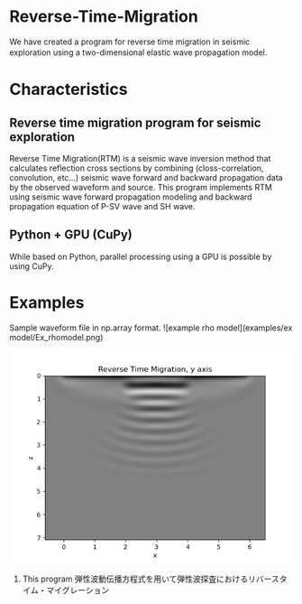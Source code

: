 # Reverse-Time-Migration
We have created a program for reverse time migration in seismic exploration using a two-dimensional elastic wave propagation model.　

# Characteristics
## Reverse time migration program for seismic exploration
Reverse Time Migration(RTM) is a seismic wave inversion method that calculates reflection cross sections by combining (closs-correlation, convolution, etc...) seismic wave forward and backward propagation data by the observed waveform and source.
This program implements RTM using seismic wave forward propagation modeling and backward propagation equation of P-SV wave and SH wave.
## Python + GPU (CuPy) 
While based on Python, parallel processing using a GPU is possible by using CuPy.

# Examples 
Sample waveform file in np.array format.
![example rho model](examples/ex model/Ex_rhomodel.png)

![calculated closs-section model of example](examples/results/RTMimages/y_120.png)


1. This program 弾性波動伝播方程式を用いて弾性波探査におけるリバースタイム・マイグレーション
